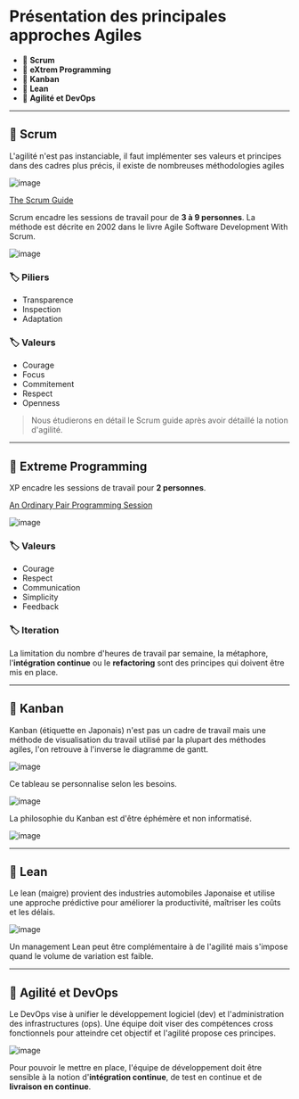# Présentation des principales approches Agiles

*  🔖 **Scrum**
*  🔖 **eXtrem Programming**
*  🔖 **Kanban**
*  🔖 **Lean**
*  🔖 **Agilité et DevOps**

___

## 📑 Scrum

L'agilité n'est pas instanciable, il faut implémenter ses valeurs et principes dans des cadres plus précis, il existe de nombreuses méthodologies agiles

![image](https://raw.githubusercontent.com/seeren-training/Agile/master/wiki/resources/02/01-Agile-distribution.png)

[The Scrum Guide](https://www.scrum.org/resources/scrum-guide?gclid=CjwKCAjwte71BRBCEiwAU_V9hwM5usG59GkN4f7sfAAm99sDgs5Tis2_Aukm-Tb74cXZDKe8wH-TIRoC_psQAvD_BwE)

Scrum encadre les sessions de travail pour de **3 à 9 personnes**. La méthode est décrite en 2002 dans le livre Agile Software Development With Scrum.

![image ](https://raw.githubusercontent.com/seeren-training/Agile/master/wiki/resources/02/02-Scrum-overview.png)

### 🏷️ **Piliers**

* Transparence
* Inspection
* Adaptation

### 🏷️ **Valeurs**

* Courage
* Focus
* Commitement
* Respect
* Openness

> Nous étudierons en détail le Scrum guide après avoir détaillé la notion d'agilité.
___

## 📑 Extreme Programming

XP encadre les sessions de travail pour **2 personnes**.

[An Ordinary Pair Programming Session](https://www.youtube.com/watch?v=PdKup_ybJro)

![image](https://raw.githubusercontent.com/seeren-training/Agile/master/wiki/resources/02/04-XP.png)

### 🏷️ **Valeurs**

* Courage
* Respect
* Communication
* Simplicity
* Feedback

### 🏷️ **Iteration**

La limitation du nombre d'heures de travail par semaine, la métaphore, l'**intégration continue** ou le **refactoring** sont des principes qui doivent être mis en place.

___

## 📑 Kanban

Kanban (étiquette en Japonais) n'est pas un cadre de travail mais une méthode de visualisation du travail utilisé par la plupart des méthodes agiles, l'on retrouve à l'inverse le diagramme de gantt.

![image ](https://raw.githubusercontent.com/seeren-training/Agile/master/wiki/resources/02/05-Kanban.png)

Ce tableau se personnalise selon les besoins.

![image ](https://raw.githubusercontent.com/seeren-training/Agile/master/wiki/resources/02/06-Kanban-custom.png)

La philosophie du Kanban est d'être éphémère et non informatisé.

![image ](https://raw.githubusercontent.com/seeren-training/Agile/master/wiki/resources/02/07-Kanban-exemple.png)

___

## 📑 Lean

Le lean (maigre) provient des industries automobiles Japonaise et utilise une approche prédictive pour améliorer la productivité, maîtriser les coûts et les délais.

![image ](https://raw.githubusercontent.com/seeren-training/Agile/master/wiki/resources/02/08-Lean.png)

Un management Lean peut être complémentaire à de l'agilité mais s'impose quand le volume de variation est faible.

___

## 📑 Agilité et DevOps

Le DevOps vise à unifier le développement logiciel (dev) et l'administration des infrastructures (ops). Une équipe doit viser des compétences cross fonctionnels pour atteindre cet objectif et l'agilité propose ces principes.

![image ](https://raw.githubusercontent.com/seeren-training/Agile/master/wiki/resources/02/09-Agile-devOps.jpg)

Pour pouvoir le mettre en place, l'équipe de développement doit être sensible à la notion d'**intégration continue**, de test en continue et de **livraison en continue**.